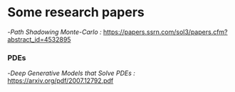 # Some research papers

-*Path Shadowing Monte-Carlo :*  https://papers.ssrn.com/sol3/papers.cfm?abstract_id=4532895
### PDEs
-*Deep Generative Models that Solve PDEs :* https://arxiv.org/pdf/2007.12792.pdf
